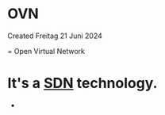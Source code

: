 # OVN
Created Freitag 21 Juni 2024

= Open Virtual Network

It's a [SDN](./SDN.md) technology.
=
-

